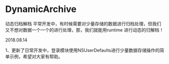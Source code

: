 # DynamicArchive
动态归档解档
平常开发中，有时候需要对少量存储的数据进行归档处理，但我们又不想对数据一个一个的进行处理，那，我们就能用runtime 进行动态的归解档！

2018.08.14

1、更新了日常开发中，登录模块使用NSUserDefaults进行少量数据存储操作的简单示例，希望对大家有帮助。
